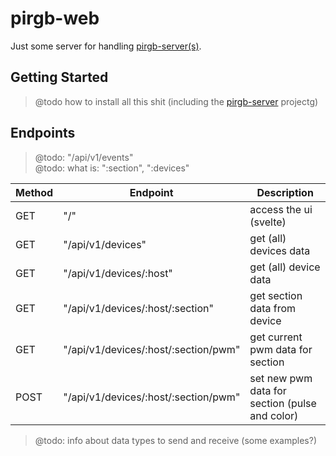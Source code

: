 # pirgb-web

Just some server for handling [pirgb-server(s)](https://github.com/knackwurstking/pirgb-server.git).

## Getting Started

> @todo how to install all this shit (including the [pirgb-server](https://github.com/knackwurstking/pirgb-server.git) projectg)

## Endpoints

> @todo: "/api/v1/events"  
> @todo: what is: ":section", ":devices"

| Method | Endpoint                             | Description                                    |
| ------ | ------------------------------------ | ---------------------------------------------- |
| GET    | "/"                                  | access the ui (svelte)                         |
| GET    | "/api/v1/devices"                    | get (all) devices data                         |
| GET    | "/api/v1/devices/:host"              | get (all) device data                          |
| GET    | "/api/v1/devices/:host/:section"     | get section data from device                   |
| GET    | "/api/v1/devices/:host/:section/pwm" | get current pwm data for section               |
| POST   | "/api/v1/devices/:host/:section/pwm" | set new pwm data for section (pulse and color) |

> @todo: info about data types to send and receive (some examples?)  
